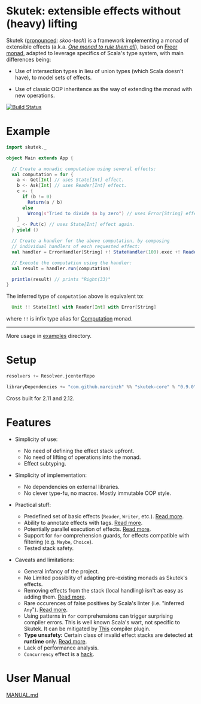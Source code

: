 
# Skutek: extensible effects without (heavy) lifting

Skutek ([pronounced](https://translate.google.com/#pl/en/skutek): *skoo-tech*) is a framework implementing a monad of extensible effects 
(a.k.a. [*One monad to rule them all*](https://www.youtube.com/watch?v=KGJLeHhsZBo)), based on [Freer monad](http://okmij.org/ftp/Haskell/extensible/more.pdf), adapted to leverage specifics of Scala's type system, with main differences being:

- Use of intersection types in lieu of union types (which Scala doesn't have), to model sets of effects.

- Use of classic OOP inheritence as the way of extending the monad with new operations.

[![Build Status](https://travis-ci.org/marcinzh/skutek.svg?branch=master)](https://travis-ci.org/marcinzh/skutek)

# Example
```scala
import skutek._

object Main extends App {

  // Create a monadic computation using several effects:
  val computation = for {
    a <- Get[Int] // uses State[Int] effect.
    b <- Ask[Int] // uses Reader[Int] effect.
    c <- {
      if (b != 0) 
        Return(a / b)
      else 
        Wrong(s"Tried to divide $a by zero") // uses Error[String] effect.
    }
    _ <- Put(c) // uses State[Int] effect again.
  } yield ()

  // Create a handler for the above computation, by composing
  // individual handlers of each requested effect:
  val handler = ErrorHandler[String] +! StateHandler(100).exec +! ReaderHandler(3)

  // Execute the computation using the handler:
  val result = handler.run(computation)

  println(result) // prints "Right(33)"
}
```

The inferred type of `computation` above is equivalent to:
```scala
  Unit !! State[Int] with Reader[Int] with Error[String]
```
where `!!` is infix type alias for [Computation](./core/src/main/scala/skutek/Computation.scala) monad.

---

More usage in [examples](./examples/src/main/scala/skutek_examples) directory.

# Setup

```scala
resolvers += Resolver.jcenterRepo

libraryDependencies += "com.github.marcinzh" %% "skutek-core" % "0.9.0"
```
Cross built for 2.11 and 2.12.

# Features

- Simplicity of use:
    - No need of defining the effect stack upfront. 
    - No need of lifting of operations into the monad.
    - Effect subtyping.
    
- Simplicity of implementation:
    - No dependencies on external libraries.
    - No clever type-fu, no macros. Mostly immutable OOP style.
     
- Practical stuff:
    - Predefined set of basic effects (`Reader`, `Writer`, etc.). [Read more](MANUAL.md#part-ii---predefined-effects).
    - Ability to annotate effects with tags. [Read more](MANUAL.md#tagging-effects).
    - Potentially parallel execution of effects. [Read more](MANUAL.md#parallellism).
    - Support for `for` comprehension guards, for effects compatible with filtering (e.g. `Maybe`, `Choice`).
    - Tested stack safety.    
    
- Caveats and limitations:
    - General infancy of the project.
    - ~~No~~ Limited possiblity of adapting pre-existing monads as Skutek's effects.
    - Removing effects from the stack (local handling) isn't as easy as adding them. [Read more](MANUAL.md#62-local-handling).
    - Rare occurences of false positives by Scala's linter (i.e. "inferred `Any`"). [Read more](MANUAL.md#32-caveats).
    - Using patterns in `for` comprehensions can trigger surprising compiler errors. This is well known Scala's wart, not specific to Skutek. It can be mitigated by [This](https://github.com/oleg-py/better-monadic-for) compiler plugin.
    - **Type unsafety:** Certain class of invalid effect stacks are detected **at runtime** only. [Read more](MANUAL.md#tag-conflicts).
    - Lack of performance analysis.
    - `Concurrency` effect is a [hack](MANUAL.md#warning).


# User Manual

  [MANUAL.md](MANUAL.md)
